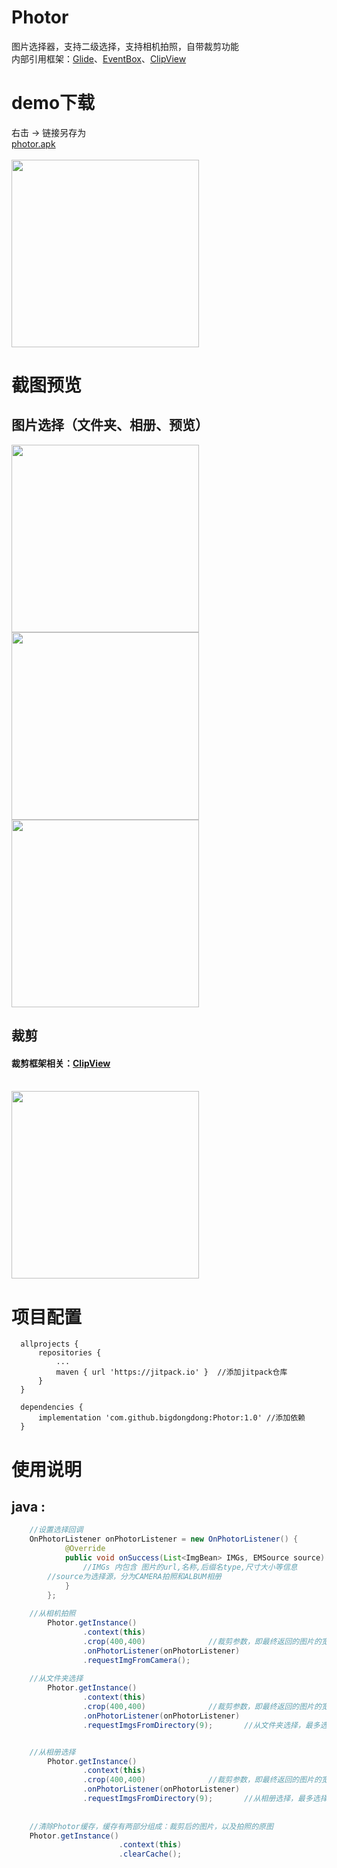 # Photor
图片选择器，支持二级选择，支持相机拍照，自带裁剪功能</br>
内部引用框架：[Glide](https://github.com/bumptech/glide)、[EventBox](https://github.com/bigdongdong/EventBox)、[ClipView](https://github.com/bigdongdong/ClipView)

# demo下载
右击 -> 链接另存为</br>
[photor.apk](https://github.com/bigdongdong/Photor/blob/master/preview/photor.apk)</br></br>
<img  width = "300" src = "https://github.com/bigdongdong/Photor/blob/master/preview/demo_1.jpg"></img>

# 截图预览
## 图片选择（文件夹、相册、预览）
<img  width = "300" src = "https://github.com/bigdongdong/Photor/blob/master/preview/select_directory.jpg"></img>
<img  width = "300" src = "https://github.com/bigdongdong/Photor/blob/master/preview/select_album_2.jpg"></img>
<img  width = "300" src = "https://github.com/bigdongdong/Photor/blob/master/preview/pre.jpg"></img></br>

## 裁剪
#### 裁剪框架相关：[ClipView](https://github.com/bigdongdong/ClipView)</br></br>
<img  width = "300" src = "https://github.com/bigdongdong/Photor/blob/master/preview/clip.jpg"></img></br>

# 项目配置

```
  allprojects {
      repositories {
          ...
          maven { url 'https://jitpack.io' }  //添加jitpack仓库
      }
  }
  
  dependencies {
	  implementation 'com.github.bigdongdong:Photor:1.0' //添加依赖
  }
```

# 使用说明
## java :
```java
	//设置选择回调
	OnPhotorListener onPhotorListener = new OnPhotorListener() {
            @Override
            public void onSuccess(List<ImgBean> IMGs, EMSource source) {
                //IMGs 内包含 图片的url,名称,后缀名type,尺寸大小等信息
		//source为选择源，分为CAMERA拍照和ALBUM相册
            }
        };
	
	//从相机拍照
        Photor.getInstance()
                .context(this)
                .crop(400,400)              //裁剪参数，即最终返回的图片的宽高 [不写这行则不裁剪]
                .onPhotorListener(onPhotorListener)
                .requestImgFromCamera();
		
	//从文件夹选择
        Photor.getInstance()
                .context(this)
                .crop(400,400)              //裁剪参数，即最终返回的图片的宽高 [不写这行则不裁剪]
                .onPhotorListener(onPhotorListener)
                .requestImgsFromDirectory(9);       //从文件夹选择，最多选择9张


	//从相册选择
        Photor.getInstance()
                .context(this)
                .crop(400,400)              //裁剪参数，即最终返回的图片的宽高 [不写这行则不裁剪]
                .onPhotorListener(onPhotorListener)
                .requestImgsFromDirectory(9);       //从相册选择，最多选择9张
		
		
	//清除Photor缓存，缓存有两部分组成：裁剪后的图片，以及拍照的原图
	Photor.getInstance()
                        .context(this)
                        .clearCache();

```
